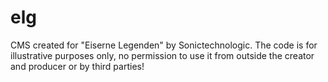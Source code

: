# elg
CMS created for "Eiserne Legenden" by Sonictechnologic. 
The code is for illustrative purposes only, no permission to use it from outside the creator and producer or by third parties!

